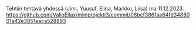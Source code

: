 Tehtiin tehtävä yhdessä (Jimi, Yuusuf, Elina, Markku, Liisa) ma 11.12.2023.
https://github.com/ValioEilax/miniprojekti3/commit/08bcf3861aa64fd3488001a42e3851eaca528893